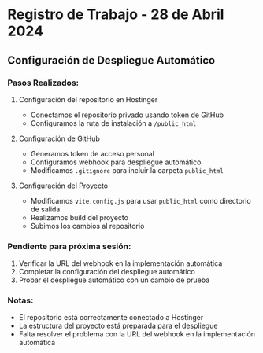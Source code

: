 # Registro de Trabajo - 28 de Abril 2024

## Configuración de Despliegue Automático

### Pasos Realizados:

1. Configuración del repositorio en Hostinger

   - Conectamos el repositorio privado usando token de GitHub
   - Configuramos la ruta de instalación a `/public_html`

2. Configuración de GitHub

   - Generamos token de acceso personal
   - Configuramos webhook para despliegue automático
   - Modificamos `.gitignore` para incluir la carpeta `public_html`

3. Configuración del Proyecto
   - Modificamos `vite.config.js` para usar `public_html` como directorio de salida
   - Realizamos build del proyecto
   - Subimos los cambios al repositorio

### Pendiente para próxima sesión:

1. Verificar la URL del webhook en la implementación automática
2. Completar la configuración del despliegue automático
3. Probar el despliegue automático con un cambio de prueba

### Notas:

- El repositorio está correctamente conectado a Hostinger
- La estructura del proyecto está preparada para el despliegue
- Falta resolver el problema con la URL del webhook en la implementación automática
